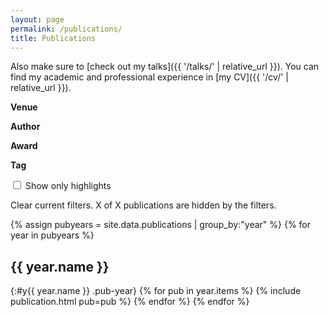 ```yaml
---
layout: page
permalink: /publications/
title: Publications
---
```


Also make sure to [check out my talks]({{ '/talks/' | relative_url  }}). You can find my academic and professional experience in [my CV]({{ '/cv/' | relative_url  }}).

<div id="facets" class="hidden">
  <div class="facet" id="venue_tags">
    <strong>Venue</strong>
    <ul></ul>
  </div>
  <div class="facet" id="authors">
    <strong>Author</strong>
    <ul></ul>
  </div>
  <div class="facet" id="awards">
    <strong>Award</strong>
    <ul></ul>
  </div>
  <div class="facet" id="tags">
    <strong>Tag</strong>
    <ul></ul>
  </div>
</div>

<label id="only-highlight" class="hidden">
  <input type="checkbox" id="highlight">
  Show only highlights
</label>

<p id="clear-filters" class="hidden">
  <i class="fas fa-times-circle" aria-hidden="true"></i> Clear current filters. <span id="count_hidden">X</span> of <span id="count_total">X</span> publications are hidden by the filters.
</p>

<!-- <input id="ft-search" type="search" placeholder="Search papers..." /> -->

{% assign pubyears = site.data.publications | group_by:"year" %}
{% for year in pubyears %}
## {{ year.name }}
{:#y{{ year.name }} .pub-year}
{% for pub in year.items %}
  {% include publication.html pub=pub %}
{% endfor %}
{% endfor %}

<!-- <script src="https://cdn.jsdelivr.net/npm/itemsjs@1.0.40/dist/itemsjs.min.js"></script> -->
<script>
  {% include itemsjs.min.js %}
  {% include pubfilter.js %}
</script>
